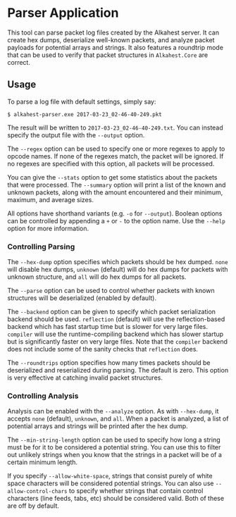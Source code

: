 # Parser Application

This tool can parse packet log files created by the Alkahest server. It can
create hex dumps, deserialize well-known packets, and analyze packet payloads
for potential arrays and strings. It also features a roundtrip mode that can be
used to verify that packet structures in `Alkahest.Core` are correct.

## Usage

To parse a log file with default settings, simply say:

    $ alkahest-parser.exe 2017-03-23_02-46-40-249.pkt

The result will be written to `2017-03-23_02-46-40-249.txt`. You can instead
specify the output file with the `--output` option.

The `--regex` option can be used to specify one or more regexes to apply to
opcode names. If none of the regexes match, the packet will be ignored. If no
regexes are specified with this option, all packets will be processed.

You can give the `--stats` option to get some statistics about the packets that
were processed. The `--summary` option will print a list of the known and
unknown packets, along with the amount encountered and their minimum, maximum,
and average sizes.

All options have shorthand variants (e.g. `-o` for `--output`). Boolean options
can be controlled by appending a `+` or `-` to the option name. Use the `--help`
option for more information.

### Controlling Parsing

The `--hex-dump` option specifies which packets should be hex dumped. `none`
will disable hex dumps, `unknown` (default) will do hex dumps for packets with
unknown structure, and `all` will do hex dumps for all packets.

The `--parse` option can be used to control whether packets with known
structures will be deserialized (enabled by default).

The `--backend` option can be given to specify which packet serialization
backend should be used. `reflection` (default) will use the reflection-based
backend which has fast startup time but is slower for very large files.
`compiler` will use the runtime-compiling backend which has slower startup but
is significantly faster on very large files. Note that the `compiler` backend
does not include some of the sanity checks that `reflection` does.

The `--roundtrips` option specifies how many times packets should be
deserialized and reserialized during parsing. The default is zero. This option
is very effective at catching invalid packet structures.

### Controlling Analysis

Analysis can be enabled with the `--analyze` option. As with `--hex-dump`, it
accepts `none` (default), `unknown`, and `all`. When a packet is analyzed, a
list of potential arrays and strings will be printed after the hex dump.

The `--min-string-length` option can be used to specify how long a string must
be for it to be considered a potential string. You can use this to filter out
unlikely strings when you know that the strings in a packet will be of a certain
minimum length.

If you specify `--allow-white-space`, strings that consist purely of white space
characters will be considered potential strings. You can also use
`--allow-control-chars` to specify whether strings that contain control
characters (line feeds, tabs, etc) should be considered valid. Both of these are
off by default.
